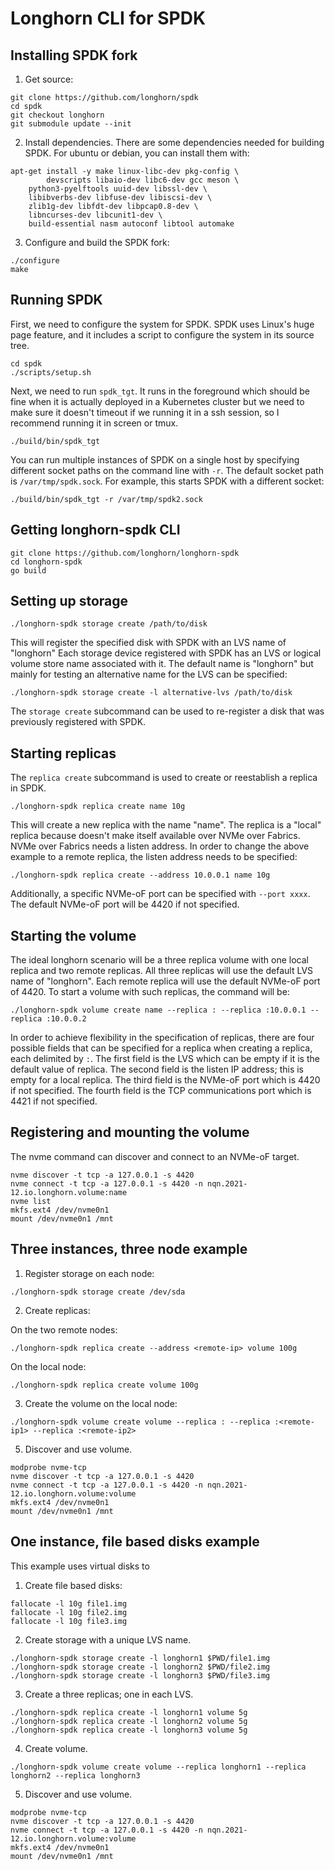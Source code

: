 # Longhorn CLI for SPDK

## Installing SPDK fork

1. Get source:

```
git clone https://github.com/longhorn/spdk
cd spdk
git checkout longhorn
git submodule update --init
```

2. Install dependencies.  There are some dependencies needed for building
SPDK.  For ubuntu or debian, you can install them with:

```
apt-get install -y make linux-libc-dev pkg-config \
        devscripts libaio-dev libc6-dev gcc meson \
	python3-pyelftools uuid-dev libssl-dev \
	libibverbs-dev libfuse-dev libiscsi-dev \
	zlib1g-dev libfdt-dev libpcap0.8-dev \
	libncurses-dev libcunit1-dev \
	build-essential nasm autoconf libtool automake
```

3. Configure and build the SPDK fork:

```
./configure
make
```

## Running SPDK

First, we need to configure the system for SPDK.  SPDK uses Linux's huge
page feature, and it includes a script to configure the system in its
source tree.

```
cd spdk
./scripts/setup.sh
```

Next, we need to run `spdk_tgt`.  It runs in the foreground which should be
fine when it is actually deployed in a Kubernetes cluster but we need to
make sure it doesn't timeout if we running it in a ssh session, so I
recommend running it in screen or tmux.

```
./build/bin/spdk_tgt
```

You can run multiple instances of SPDK on a single host by specifying
different socket paths on the command line with `-r`.  The default socket
path is `/var/tmp/spdk.sock`.  For example, this starts SPDK with a
different socket:

```
./build/bin/spdk_tgt -r /var/tmp/spdk2.sock
```

## Getting longhorn-spdk CLI

```
git clone https://github.com/longhorn/longhorn-spdk
cd longhorn-spdk
go build
```

## Setting up storage


```
./longhorn-spdk storage create /path/to/disk
```

This will register the specified disk with SPDK with an LVS name of "longhorn"
Each storage device registered with SPDK has an LVS or logical volume store
name associated with it.  The default name is "longhorn" but mainly for
testing an alternative name for the LVS can be specified:

```
./longhorn-spdk storage create -l alternative-lvs /path/to/disk
```

The `storage create` subcommand can be used to re-register a disk that was
previously registered with SPDK.

## Starting replicas

The `replica create` subcommand is used to create or reestablish a replica in
SPDK.

```
./longhorn-spdk replica create name 10g
```

This will create a new replica with the name "name".  The replica
is a "local" replica because doesn't make itself available over NVMe over
Fabrics.  NVMe over Fabrics needs a listen address.  In order to change the
above example to a remote replica, the listen address needs to be specified:

```
./longhorn-spdk replica create --address 10.0.0.1 name 10g
```

Additionally, a specific NVMe-oF port can be specified with `--port xxxx`.
The default NVMe-oF port will be 4420 if not specified.

## Starting the volume

The ideal longhorn scenario will be a three replica volume with one local
replica and two remote replicas.  All three replicas will use the default
LVS name of "longhorn".  Each remote replica will use the default NVMe-oF
port of 4420.  To start a volume with such replicas, the command will be:

```
./longhorn-spdk volume create name --replica : --replica :10.0.0.1 --replica :10.0.0.2
```

In order to achieve flexibility in the specification of replicas, there are
four possible fields that can be specified for a replica when creating a
replica, each delimited by `:`.  The first field is the LVS which can be empty
if it is the default value of replica.  The second field is the listen IP
address; this is empty for a local replica.  The third field is the NVMe-oF
port which is 4420 if not specified.  The fourth field is the TCP
communications port which is 4421 if not specified.

## Registering and mounting the volume

The nvme command can discover and connect to an NVMe-oF target.

```
nvme discover -t tcp -a 127.0.0.1 -s 4420
nvme connect -t tcp -a 127.0.0.1 -s 4420 -n nqn.2021-12.io.longhorn.volume:name
nvme list
mkfs.ext4 /dev/nvme0n1
mount /dev/nvme0n1 /mnt
```
## Three instances, three node example

1. Register storage on each node:

```
./longhorn-spdk storage create /dev/sda
```

2. Create replicas:

On the two remote nodes:

```
./longhorn-spdk replica create --address <remote-ip> volume 100g
```

On the local node:

```
./longhorn-spdk replica create volume 100g
```

3. Create the volume on the local node:

```
./longhorn-spdk volume create volume --replica : --replica :<remote-ip1> --replica :<remote-ip2>
```

5. Discover and use volume.

```
modprobe nvme-tcp
nvme discover -t tcp -a 127.0.0.1 -s 4420
nvme connect -t tcp -a 127.0.0.1 -s 4420 -n nqn.2021-12.io.longhorn.volume:volume
mkfs.ext4 /dev/nvme0n1
mount /dev/nvme0n1 /mnt

```
## One instance, file based disks example

This example uses virtual disks to

1. Create file based disks:

```
fallocate -l 10g file1.img
fallocate -l 10g file2.img
fallocate -l 10g file3.img
```

2. Create storage with a unique LVS name.

```
./longhorn-spdk storage create -l longhorn1 $PWD/file1.img
./longhorn-spdk storage create -l longhorn2 $PWD/file2.img
./longhorn-spdk storage create -l longhorn3 $PWD/file3.img
```

3. Create a three replicas; one in each LVS.
```
./longhorn-spdk replica create -l longhorn1 volume 5g
./longhorn-spdk replica create -l longhorn2 volume 5g
./longhorn-spdk replica create -l longhorn3 volume 5g
```

4. Create volume.
```
./longhorn-spdk volume create volume --replica longhorn1 --replica longhorn2 --replica longhorn3
```

5. Discover and use volume.

```
modprobe nvme-tcp
nvme discover -t tcp -a 127.0.0.1 -s 4420
nvme connect -t tcp -a 127.0.0.1 -s 4420 -n nqn.2021-12.io.longhorn.volume:volume
mkfs.ext4 /dev/nvme0n1
mount /dev/nvme0n1 /mnt
```
